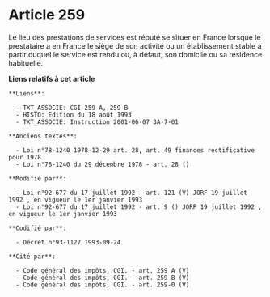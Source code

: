 # Article 259

Le lieu des prestations de services est réputé se situer en France lorsque le prestataire a en France le siège de son
activité ou un établissement stable à partir duquel le service est rendu ou, à défaut, son domicile ou sa résidence
habituelle.

**Liens relatifs à cet article**

	**Liens**:

	  - TXT_ASSOCIE: CGI 259 A, 259 B
	  - HISTO: Edition du 18 août 1993
	  - TXT_ASSOCIE: Instruction 2001-06-07 3A-7-01

	**Anciens textes**:

	  - Loi n°78-1240 1978-12-29 art. 28, art. 49 finances rectificative pour 1978
	  - Loi n°78-1240 du 29 décembre 1978 - art. 28 ()

	**Modifié par**:

	  - Loi n°92-677 du 17 juillet 1992 - art. 121 (V) JORF 19 juillet 1992 , en vigueur le 1er janvier 1993
	  - Loi n°92-677 du 17 juillet 1992 - art. 9 () JORF 19 juillet 1992 , en vigueur le 1er janvier 1993

	**Codifié par**:

	  - Décret n°93-1127 1993-09-24

	**Cité par**:

	  - Code général des impôts, CGI. - art. 259 A (V)
	  - Code général des impôts, CGI. - art. 259 B (V)
	  - Code général des impôts, CGI. - art. 259-0 (V)
